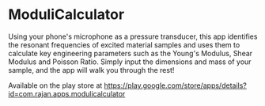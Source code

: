# ModuliCalculator
Using your phone's microphone as a pressure transducer, this app identifies the resonant frequencies of excited material samples and uses them to calculate key engineering parameters such as the Young's Modulus, Shear Modulus and Poisson Ratio.  Simply input the dimensions and mass of your sample, and the app will walk you through the rest!

Available on the play store at https://play.google.com/store/apps/details?id=com.rajan.apps.modulicalculator
